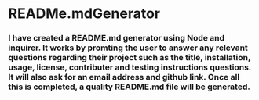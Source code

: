 # READMe.mdGenerator

### I have created a README.md generator using Node and inquirer. It works by promting the user to answer any relevant questions regarding their project such as the title, installation, usage, license, contributer and testing instructions questions. It will also ask for an email address and github link. Once all this is completed, a quality README.md file will be generated. 

